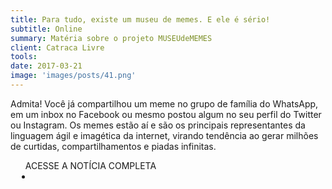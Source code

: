 ```yaml
---
title: Para tudo, existe um museu de memes. E ele é sério!
subtitle: Online
summary: Matéria sobre o projeto MUSEUdeMEMES
client: Catraca Livre
tools: 
date: 2017-03-21
image: 'images/posts/41.png'
---
```


Admita! Você já compartilhou um meme no grupo de família do WhatsApp, em um inbox no Facebook ou mesmo postou algum no seu perfil do Twitter ou Instagram. Os memes estão aí e são os principais representantes da linguagem ágil e imagética da internet, virando tendência ao gerar milhões de curtidas, compartilhamentos e piadas infinitas.

<div class="post__share"><ul class="share__list list-reset">ACESSE A NOTÍCIA COMPLETA<li class="share__item" style="margin-left: 10px"><a class="share__link share__facebook" style="background: #fa5657" href="https://catracalivre.com.br/criatividade/para-tudo-existe-um-museu-de-memes-e-ele-e-serio/" 
onclick=window.open(this.href, 'pop-up', 'left=20,top=20,width=500,height=500,toolbar=1,resizable=0'); return false;" title="Link" rel="nofollow"><i class="fa-solid fa-link"></i></a></li></ul></div>
<!-- <div class="gallery-box"><div class="gallery"><img src="/clipping/images/example-1.jpg" loading="lazy" alt="Project"><img src="/clipping/images/example-2.jpg" loading="lazy" alt="Project"></div><em>Gallery / <a href="https://www.freepik.com/" target="_blank">Freepic</a></em></div> -->